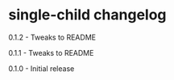 # single-child changelog
0.1.2 - Tweaks to README

0.1.1 - Tweaks to README

0.1.0 - Initial release
